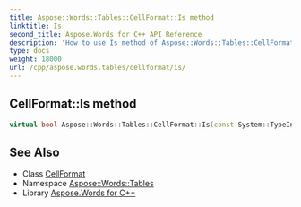 ```yaml
---
title: Aspose::Words::Tables::CellFormat::Is method
linktitle: Is
second_title: Aspose.Words for C++ API Reference
description: 'How to use Is method of Aspose::Words::Tables::CellFormat class in C++.'
type: docs
weight: 18000
url: /cpp/aspose.words.tables/cellformat/is/
---
```

## CellFormat::Is method




```cpp
virtual bool Aspose::Words::Tables::CellFormat::Is(const System::TypeInfo &target) const override
```

## See Also

* Class [CellFormat](../)
* Namespace [Aspose::Words::Tables](../../)
* Library [Aspose.Words for C++](../../../)

